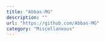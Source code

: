 ```yaml
---
title: "Abbas-MG"
description: ""
url: "https://github.com/Abbas-MG"
category: "Miscellaneous"
---
```

